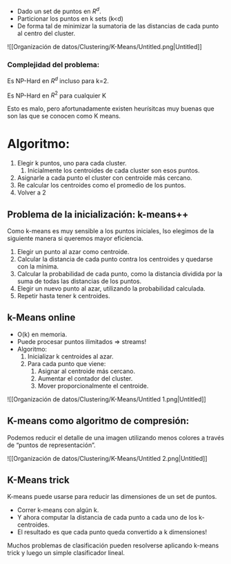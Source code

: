 - Dado un set de puntos en $R^d$.
- Particionar los puntos en k sets (k<d)
- De forma tal de minimizar la sumatoria de las distancias de cada punto al centro del cluster.

![[Organización de datos/Clustering/K-Means/Untitled.png|Untitled]]

### Complejidad del problema:

Es NP-Hard en $R^d$ incluso para k=2.

Es NP-Hard en $R^2$ para cualquier K

Esto es malo, pero afortunadamente existen heurísitcas muy buenas que son las que se conocen como K means.

# Algoritmo:

1. Elegir k puntos, uno para cada cluster.
    1. Inicialmente los centroides de cada cluster son esos puntos.
2. Asignarle a cada punto el cluster con centroide más cercano.
3. Re calcular los centroides como el promedio de los puntos.
4. Volver a 2

## Problema de la inicialización: k-means++

Como k-means es muy sensible a los puntos iniciales, lso elegimos de la siguiente manera si queremos mayor eficiencia.

1. Elegir un punto al azar como centroide.
2. Calcular la distancia de cada punto contra los centroides y quedarse con la mínima.
3. Calcular la probabilidad de cada punto, como la distancia dividida por la suma de todas las distancias de los puntos.
4. Elegir un nuevo punto al azar, utilizando la probabilidad calculada.
5. Repetir hasta tener k centroides.

## k-Means online

- O(k) en memoria.
- Puede procesar puntos ilimitados ⇒ streams!
- Algoritmo:
    1. Inicializar k centroides al azar.
    2. Para cada punto que viene:
        1. Asignar al centroide más cercano.
        2. Aumentar el contador del cluster.
        3. Mover proporcionalmente el centroide.

![[Organización de datos/Clustering/K-Means/Untitled 1.png|Untitled]]

## K-means como algoritmo de compresión:

Podemos reducir el detalle de una imagen utilizando menos colores a través de “puntos de representación”.

![[Organización de datos/Clustering/K-Means/Untitled 2.png|Untitled]]

## K-Means trick

K-means puede usarse para reducir las dimensiones de un set de puntos.

- Correr k-means con algún k.
- Y ahora computar la distancia de cada punto a cada uno de los k-centroides.
- El resultado es que cada punto queda convertido a k dimensiones!

Muchos problemas de clasificación pueden resolverse aplicando k-means trick y luego un simple clasificador lineal.
